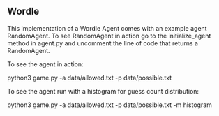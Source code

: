 ## Wordle

This implementation of a Wordle Agent comes with an example agent RandomAgent. To see RandomAgent in action go to the initialize_agent method
in agent.py and uncomment the line of code that returns a RandomAgent.

To see the agent in action:

python3 game.py -a data/allowed.txt -p data/possible.txt

To see the agent run with a histogram for guess count distribution:

python3 game.py -a data/allowed.txt -p data/possible.txt -m histogram
